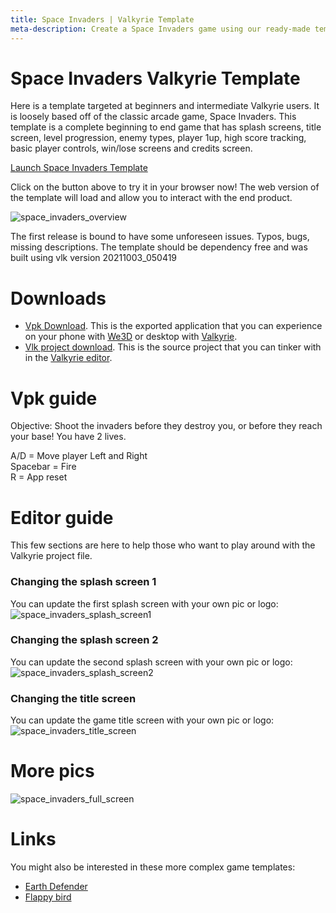 ```yaml
---
title: Space Invaders | Valkyrie Template
meta-description: Create a Space Invaders game using our ready-made template
---
```


# Space Invaders Valkyrie Template

Here is a template targeted at beginners and intermediate Valkyrie users. It is loosely based off of the classic arcade game, Space Invaders. This template is a complete beginning to end game that has splash screens, title screen, level progression, enemy types, player 1up, high score tracking, basic player controls, win/lose screens and credits screen.

<a class="btn btn-primary umami--click--bt_launch_spaceinvaders_template" href="/vlk/samples/space-invaders/spaceinvaders.vpk">Launch Space Invaders Template</a>

Click on the button above to try it in your browser now! The web version of the template will load and allow you to interact with the end product.

![space_invaders_overview](https://cdn2.talansoft.com/ftp/img/space-invaders/space_invaders_overview.jpg)

The first release is bound to have some unforeseen issues. Typos, bugs, missing descriptions. The template should be dependency free and was built using vlk version 20211003_050419

# Downloads
- [Vpk Download](https://cdn2.talansoft.com/ftp/samples/spaceinvaders.vpk). This is the exported application that you can experience on your phone with [We3D](/vlk/downloads#we3d) or desktop with [Valkyrie](/vlk/downloads#vlk).
- [Vlk project download](https://cdn2.talansoft.com/ftp/samples/spaceinvaders.zip). This is the source project that you can tinker with in the [Valkyrie editor](/vlk/downloads#vlk).

# Vpk guide
Objective: Shoot the invaders before they destroy you, or before they reach your base! You have 2 lives.  

A/D = Move player Left and Right  
Spacebar = Fire  
R = App reset  

# Editor guide
This few sections are here to help those who want to play around with the Valkyrie project file.

### Changing the splash screen 1
You can update the first splash screen with your own pic or logo:  
![space_invaders_splash_screen1](https://cdn2.talansoft.com/ftp/img/space-invaders/space_invaders_splash_screen1.jpg)  

### Changing the splash screen 2
You can update the second splash screen with your own pic or logo:  
![space_invaders_splash_screen2](https://cdn2.talansoft.com/ftp/img/space-invaders/space_invaders_splash_screen2.jpg)  

### Changing the title screen
You can update the game title screen with your own pic or logo:  
![space_invaders_title_screen](https://cdn2.talansoft.com/ftp/img/space-invaders/space_invaders_title_screen.jpg)  

# More pics
![space_invaders_full_screen](https://cdn2.talansoft.com/ftp/img/space-invaders/space_invaders_full_screen.jpg)  

# Links
You might also be interested in these more complex game templates:
- [Earth Defender](./earth-defender)
- [Flappy bird](./flappy-bird)
